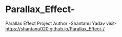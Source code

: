 # Parallax_Effect-
Parallax Effect Project
Author -Shantanu Yadav
visit- https://shantanu020.github.io/Parallax_Effect-/
